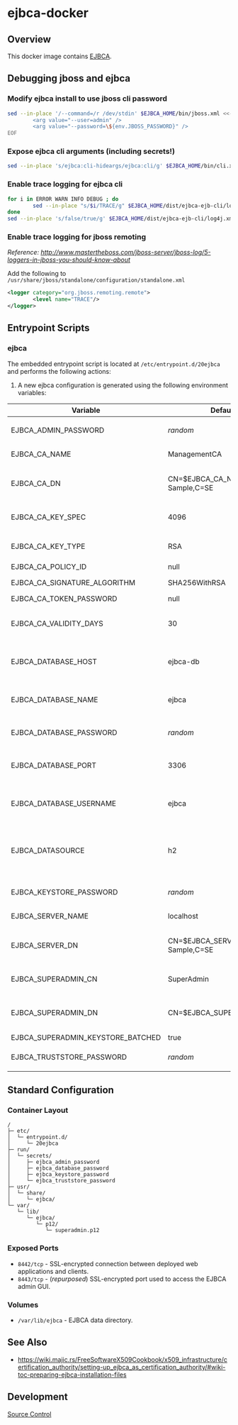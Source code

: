 # ejbca-docker

## Overview

This docker image contains [EJBCA](https://ejbca.org/).

## Debugging jboss and ejbca

### Modify ejbca install to use jboss cli password

```bash
sed --in-place '/--command=/r /dev/stdin' $EJBCA_HOME/bin/jboss.xml <<- EOF
        <arg value="--user=admin" />
        <arg value="--password=\${env.JBOSS_PASSWORD}" />
EOF
```

### Expose ejbca cli arguments (including secrets!)

```bash
sed --in-place 's/ejbca:cli-hideargs/ejbca:cli/g' $EJBCA_HOME/bin/cli.xml
```

### Enable trace logging for ejbca cli

```bash
for i in ERROR WARN INFO DEBUG ; do
        sed --in-place "s/$i/TRACE/g" $EJBCA_HOME/dist/ejbca-ejb-cli/log4j.xml
done
sed --in-place 's/false/true/g' $EJBCA_HOME/dist/ejbca-ejb-cli/log4j.xml
```

### Enable trace logging for jboss remoting

_Reference: http://www.mastertheboss.com/jboss-server/jboss-log/5-loggers-in-jboss-you-should-know-about_

Add the following to `/usr/share/jboss/standalone/configuration/standalone.xml`
```xml
<logger category="org.jboss.remoting.remote">
        <level name="TRACE"/>
</logger>
```

## Entrypoint Scripts

### ejbca

The embedded entrypoint script is located at `/etc/entrypoint.d/20ejbca` and performs the following actions:

1. A new ejbca configuration is generated using the following environment variables:

 | Variable | Default Value | Description |
 | ---------| ------------- | ----------- |
 | EJBCA_ADMIN_PASSWORD | _random_ | The ejbca `admin` password. |
 | EJBCA_CA_NAME | ManagementCA | The name of the CA. |
 | EJBCA_CA_DN | CN=$EJBCA_CA_NAME,O=EJBCA Sample,C=SE | The distinguished name of the CA. |
 | EJBCA_CA_KEY_SPEC | 4096 | The cryptographic key length. |
 | EJBCA_CA_KEY_TYPE | RSA | The cryptography algorithm. |
 | EJBCA_CA_POLICY_ID | null |  |
 | EJBCA_CA_SIGNATURE_ALGORITHM | SHA256WithRSA | The signature algorithm. |
 | EJBCA_CA_TOKEN_PASSWORD | null |  |
 | EJBCA_CA_VALIDITY_DAYS | 30 | The time, in days, for which the CA is valid. |
 | EJBCA_DATABASE_HOST | ejbca-db | The ejbca database hostname. (mysql only) |
 | EJBCA_DATABASE_NAME | ejbca | The ejbca database name. (mysql only) |
 | EJBCA_DATABASE_PASSWORD | _random_ | The ejbca `database` password. |
 | EJBCA_DATABASE_PORT | 3306 | The ejbca database port. (mysql only) |
 | EJBCA_DATABASE_USERNAME | ejbca | The ejbca database username. (mysql only) |
 | EJBCA_DATASOURCE | h2 | The datasource type (h2, postgres, mariadb, etc ...) |
 | EJBCA_KEYSTORE_PASSWORD | _random_ | The ejbca `keystore` password. |
 | EJBCA_SERVER_NAME | localhost | The name of the server. |
 | EJBCA_SERVER_DN | CN=$EJBCA_SERVER_NAME,O=EJBCA Sample,C=SE | The distinguished name of the server. |
 | EJBCA_SUPERADMIN_CN | SuperAdmin | The common name of the administrator. |
 | EJBCA_SUPERADMIN_DN | CN=$EJBCA_SUPERADMIN_CN | The distinguised name of the administrator.  |
 | EJBCA_SUPERADMIN_KEYSTORE_BATCHED | true |  |
 | EJBCA_TRUSTSTORE_PASSWORD | _random_ | The ejbca `truststore` password. |

## Standard Configuration

### Container Layout

```
/
├─ etc/
│  └─ entrypoint.d/
│     └─ 20ejbca
├─ run/
│  └─ secrets/
│     ├─ ejbca_admin_password
│     ├─ ejbca_database_password
│     ├─ ejbca_keystore_password
│     └─ ejbca_truststore_password
├─ usr/
│  └─ share/
│     └─ ejbca/
└─ var/
   └─ lib/
      └─ ejbca/
         └─ p12/
            └─ superadmin.p12
```

### Exposed Ports

* `8442/tcp` - SSL-encrypted connection between deployed web applications and clients.
* `8443/tcp` - (_repurposed_) SSL-encrypted port used to access the EJBCA admin GUI.

### Volumes

* `/var/lib/ejbca` - EJBCA data directory.

## See Also

* https://wiki.majic.rs/FreeSoftwareX509Cookbook/x509_infrastructure/certification_authority/setting-up_ejbca_as_certification_authority/#wiki-toc-preparing-ejbca-installation-files

## Development

[Source Control](https://github.com/crashvb/ejbca-docker)

